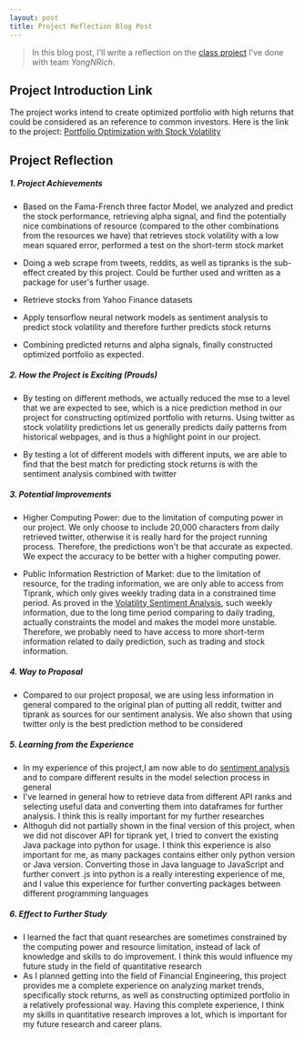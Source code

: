 ```yaml
---
layout: post
title: Project Reflection Blog Post
---
```


> In this blog post, I'll write a reflection on the [class project](https://github.com/guanzhangszhao/YoungNRich) I've done with team *YongNRich*.

## Project Introduction Link

The project works intend to create optimized portfolio with high returns that could be considered as an reference to common investors. Here is the link to the project: [Portfolio Optimization with Stock Volatility](https://github.com/guanzhangszhao/YoungNRich)

## Project Reflection

##### 1. Project Achievements

-  Based on the Fama-French three factor Model, we analyzed and predict the stock performance, retrieving alpha signal, and find the potentially nice combinations of resource (compared to the other combinations from the resources we have) that retrieves stock volatility with a low mean squared error, performed a test on the short-term stock market

- Doing a web scrape from tweets, reddits, as well as tipranks is the sub-effect created by this project. Could be further used and written as a package for user's further usage.

- Retrieve stocks from Yahoo Finance datasets

- Apply tensorflow neural network models as sentiment analysis to predict stock volatility and therefore further predicts stock returns

- Combining predicted returns and alpha signals, finally constructed optimized portfolio as expected.

##### 2. How the Project is Exciting (Prouds)

- By testing on different methods, we actually reduced the mse to a level that we are expected to see, which is a nice prediction method in our project for constructing optimized portfolio with returns. Using twitter as stock volatility predictions let us generally predicts daily patterns from historical webpages, and is thus a highlight point in our project.

- By testing a lot of different models with different inputs, we are able to find that the best match for predicting stock returns is with the sentiment analysis combined with twitter

##### 3. Potential Improvements

- Higher Computing Power: due to the limitation of computing power in our project. We only choose to include 20,000 characters from daily retrieved twitter, otherwise it is really hard for the project running process. Therefore, the predictions won't be that accurate as expected. We expect the accuracy to be better with a higher computing power.

- Public Information Restriction of Market: due to the limitation of resource, for the trading information, we are only able to access from Tiprank, which only gives weekly trading data in a constrained time period. As proved in the [Volatility Sentiment Analysis](), such weekly information, due to the long time period comparing to daily trading, actually constraints the model and makes the model more unstable. Therefore, we probably need to have access to more short-term information related to daily prediction, such as trading and stock information.

##### 4. Way to Proposal

- Compared to our project proposal, we are using less information in general compared to the original plan of putting all reddit, twitter and tiprank as sources for our sentiment analysis. We also shown that using twitter only is the best prediction method to be considered

##### 5. Learning from the Experience

- In my experience of this project,I am now able to do [sentiment analysis]() and to compare different results in the model selection process in general
- I've learned in general how to retrieve data from different API ranks and selecting useful data and converting them into dataframes for further analysis. I think this is really important for my further researches
- Althoguh did not partially shown in the final version of this project, when we did not discover API for tiprank yet, I tried to convert the existing Java package into python for usage. I think this experience is also important for me, as many packages contains either only python version or Java version. Converting those in Java language to JavaScript and further convert .js into python is a really interesting experience of me, and I value this experience for further converting packages between different programming languages

##### 6. Effect to Further Study

- I learned the fact that quant researches are sometimes constrained by the computing power and resource limitation, instead of lack of knowledge and skills to do improvement. I think this would influence my future study in the field of quantitative research
- As I planned getting into the field of Financial Engineering, this project provides me a complete experience on analyzing market trends, specifically stock returns, as well as constructing optimized portfolio in a relatively professional way. Having this complete experience, I think my skills in quantitative research improves a lot, which is important for my future research and career plans.
